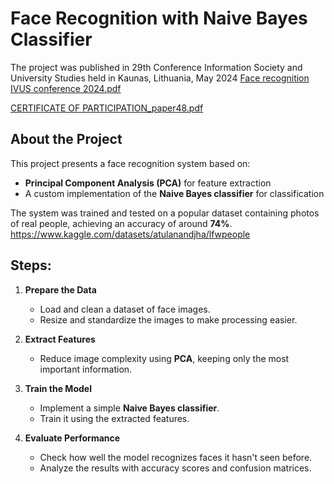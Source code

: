 # Face Recognition with Naive Bayes Classifier
The project was published in 29th Conference Information Society and University Studies held in Kaunas, Lithuania, May 2024
[Face recognition IVUS conference 2024.pdf](https://github.com/user-attachments/files/19938177/Face.recognition.IVUS.conference.2024.pdf)

[CERTIFICATE OF PARTICIPATION_paper48.pdf](https://github.com/user-attachments/files/19938181/CERTIFICATE.OF.PARTICIPATION_paper48.pdf)


## About the Project

This project presents a face recognition system based on:
- **Principal Component Analysis (PCA)** for feature extraction
- A custom implementation of the **Naive Bayes classifier** for classification

The system was trained and tested on a popular dataset containing photos of real people, achieving an accuracy of around **74%**.
https://www.kaggle.com/datasets/atulanandjha/lfwpeople

## Steps:

1. **Prepare the Data**
   - Load and clean a dataset of face images.
   - Resize and standardize the images to make processing easier.

2. **Extract Features**
   - Reduce image complexity using **PCA**, keeping only the most important information.

3. **Train the Model**
   - Implement a simple **Naive Bayes classifier**.
   - Train it using the extracted features.

4. **Evaluate Performance**
   - Check how well the model recognizes faces it hasn't seen before.
   - Analyze the results with accuracy scores and confusion matrices.
